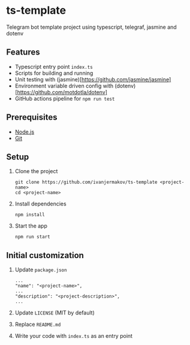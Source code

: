 # ts-template

Telegram bot template project using typescript, telegraf, jasmine and dotenv

## Features

- Typescript entry point `index.ts`
- Scripts for building and running
- Unit testing with (jasmine)[https://github.com/jasmine/jasmine]
- Environment variable driven config with (dotenv)[https://github.com/motdotla/dotenv]
- GitHub actions pipeline for `npm run test`

## Prerequisites

- [Node.js](https://nodejs.org/en/)
- [Git](https://git-scm.com/)

## Setup

1. Clone the project
   ```
   git clone https://github.com/ivanjermakov/ts-template <project-name>
   cd <project-name>
   ```

2. Install dependencies
   ```
   npm install
   ```
3. Start the app
   ```
   npm run start
   ```

## Initial customization

1. Update `package.json`
   ```
   ...
   "name": "<project-name>",
   ...
   "description": "<project-description>",
   ...
   ```

2. Update `LICENSE` (MIT by default)

3. Replace `README.md`

4. Write your code with `index.ts` as an entry point